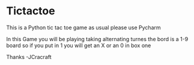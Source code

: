 # Tictactoe
This is a Python tic tac toe game as usual please use Pycharm

In this Game you will be playing taking alternating turnes the bord is a 1-9 board so if you put in 1 you will get an X or an 0 in box one



Thanks 
-JCracraft
